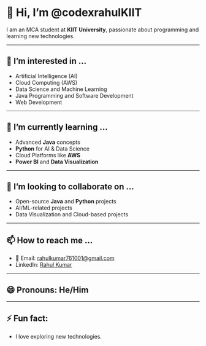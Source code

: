 # 👋 Hi, I’m @codexrahulKIIT

I am an MCA student at **KIIT University**, passionate about programming and learning new technologies.

---

## 👀 I’m interested in ...

- Artificial Intelligence (AI)
- Cloud Computing (AWS)
- Data Science and Machine Learning
- Java Programming and Software Development
- Web Development
  
---

## 🌱 I’m currently learning ...

- Advanced **Java** concepts
- **Python** for AI & Data Science
- Cloud Platforms like **AWS**
- **Power BI** and **Data Visualization**

---

## 💞️ I’m looking to collaborate on ...

- Open-source **Java** and **Python** projects
- AI/ML-related projects
- Data Visualization and Cloud-based projects

---

## 📫 How to reach me ...

- 📧 Email: rahulkumar761001@gmail.com 
- LinkedIn: [Rahul Kumar](www.linkedin.com/in/rahulkumar0001) 


---

## 😄 Pronouns: He/Him

---

## ⚡ Fun fact: 

- I love exploring new technologies. 
